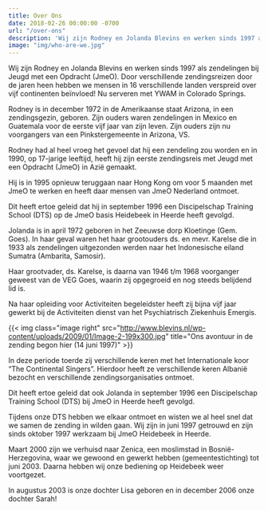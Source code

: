 ```yaml
---
title: Over Ons
date: 2018-02-26 00:00:00 -0700
url: "/over-ons"
description: 'Wij zijn Rodney en Jolanda Blevins en werken sinds 1997 als zendelingen bij Jeugd met een Opdracht (JmeO). Door verschillende zendingsreizen door de jaren heen hebben we mensen in 16 verschillende landen verspreid over vijf continenten beïnvloed! Nu serveren met YWAM in Colorado Springs.'
image: "img/who-are-we.jpg"
---
```

Wij zijn Rodney en Jolanda Blevins en werken sinds 1997 als zendelingen bij Jeugd met een Opdracht (JmeO). Door verschillende zendingsreizen door de jaren heen hebben we mensen in 16 verschillende landen verspreid over vijf continenten beïnvloed! Nu serveren met YWAM in Colorado Springs.

Rodney is in december 1972 in de Amerikaanse staat Arizona, in een zendingsgezin, geboren. Zijn ouders waren zendelingen in Mexico en Guatemala voor de eerste vijf jaar van zijn leven. Zijn ouders zijn nu voorgangers van een Pinkstergemeente in Arizona, VS.

Rodney had al heel vroeg het gevoel dat hij een zendeling zou worden en in 1990, op 17-jarige leeftijd, heeft hij zijn eerste zendingsreis met Jeugd met een Opdracht (JmeO) in Azië gemaakt.

Hij is in 1995 opnieuw teruggaan naar Hong Kong om voor 5 maanden met JmeO te werken en heeft daar mensen van JmeO Nederland ontmoet.

Dit heeft ertoe geleid dat hij in september 1996 een Discipelschap Training School (DTS) op de JmeO basis Heidebeek in Heerde heeft gevolgd.

Jolanda is in april 1972 geboren in het Zeeuwse dorp Kloetinge (Gem. Goes). In haar geval waren het haar grootouders ds. en mevr. Karelse die in 1933 als zendelingen uitgezonden werden naar het Indonesische eiland Sumatra (Ambarita, Samosir).

Haar grootvader, ds. Karelse, is daarna van 1946 t/m 1968 voorganger geweest van de VEG Goes, waarin zij opgegroeid en nog steeds belijdend lid is.

Na haar opleiding voor Activiteiten begeleidster heeft zij bijna vijf jaar gewerkt bij de Activiteiten dienst van het Psychiatrisch Ziekenhuis Emergis.

{{< img class="image right" src="http://www.blevins.nl/wp-content/uploads/2009/01/Image-2-199x300.jpg" title="Ons avontuur in de zending begon hier (14 juni 1997)" >}}

In deze periode toerde zij verschillende keren met het Internationale koor “The Continental Singers”. Hierdoor heeft ze verschillende keren Albanië bezocht en verschillende zendingsorganisaties ontmoet.

Dit heeft ertoe geleid dat ook Jolanda in september 1996 een Discipelschap Training School (DTS) bij JmeO in Heerde heeft gevolgd.

Tijdens onze DTS hebben we elkaar ontmoet en wisten we al heel snel dat we samen de zending in wilden gaan. Wij zijn in juni 1997 getrouwd en zijn sinds oktober 1997 werkzaam bij JmeO Heidebeek in Heerde.

Maart 2000 zijn we verhuisd naar Zenica, een moslimstad in Bosnië-Herzegovina, waar we gewoond en gewerkt hebben (gemeentestichting) tot juni 2003. Daarna hebben wij onze bediening op Heidebeek weer voortgezet.

In augustus 2003 is onze dochter Lisa geboren en in december 2006 onze dochter Sarah!